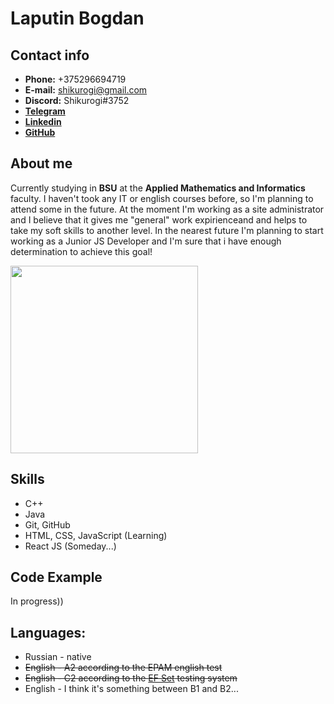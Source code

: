 # Laputin Bogdan

## Contact info
- **Phone:** +375296694719
- **E-mail:** shikurogi@gmail.com
- **Discord:** Shikurogi#3752
- [**Telegram**](https://t.me/Shikurogi)
- [**Linkedin**](https://www.linkedin.com/in/%D0%B1%D0%BE%D0%B3%D0%B4%D0%B0%D0%BD-%D0%BB%D0%B0%D0%BF%D1%83%D1%82%D0%B8%D0%BD-349962222/)
- [**GitHub**](https://github.com/Shikurogi)

## About me
Currently studying in **BSU** at the **Applied Mathematics and Informatics** faculty. I haven't took any IT or english courses before,
so I'm planning to attend some in the future. At the moment I'm working as a site administrator and I believe
that it gives me "general" work expirienceand and helps to take my soft skills to another level. 
In the nearest future I'm planning to start working as a Junior JS Developer 
and I'm sure that i have enough determination to achieve this goal!

<img src="https://i.pinimg.com/736x/99/6e/48/996e489ca3512f054961b24df6afa4f0--determination-you-are.jpg" width="300" height="300">

## Skills
- C++
- Java
- Git, GitHub
- HTML, CSS, JavaScript (Learning)
- React JS (Someday...)

## Code Example
In progress))

## Languages:
- Russian - native
- ~~English - A2 according to the EPAM english test~~
- ~~English - C2 according to the [EF Set](https://www.efset.org/cert/pPUuvy) testing system~~
- English - I think it's something between B1 and B2...
